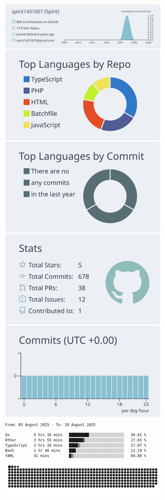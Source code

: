 [![](https://raw.githubusercontent.com/spirit1431007/spirit1431007/master/profile-summary-card-output/nord_bright/0-profile-details.svg)](https://git.io/spiritx)
[![](https://raw.githubusercontent.com/spirit1431007/spirit1431007/master/profile-summary-card-output/nord_bright/1-repos-per-language.svg)](https://git.io/spiritx) [![](https://raw.githubusercontent.com/spirit1431007/spirit1431007/master/profile-summary-card-output/nord_bright/2-most-commit-language.svg)](https://git.io/spiritx)
[![](https://raw.githubusercontent.com/spirit1431007/spirit1431007/master/profile-summary-card-output/nord_bright/3-stats.svg)](https://git.io/spiritx) [![](https://raw.githubusercontent.com/spirit1431007/spirit1431007/master/profile-summary-card-output/nord_bright/4-productive-time.svg)](https://git.io/spiritx)

<!--START_SECTION:waka-->

```txt
From: 03 August 2025 - To: 10 August 2025

Go           5 hrs 16 mins   █████████░░░░░░░░░░░░░░░░   36.41 %
Other        3 hrs 55 mins   ██████▓░░░░░░░░░░░░░░░░░░   27.03 %
TypeScript   2 hrs 28 mins   ████▒░░░░░░░░░░░░░░░░░░░░   17.07 %
Bash         1 hr 46 mins    ███░░░░░░░░░░░░░░░░░░░░░░   12.19 %
YAML         41 mins         █▒░░░░░░░░░░░░░░░░░░░░░░░   04.80 %
```

<!--END_SECTION:waka-->

![contribution](https://github.com/spirit1431007/spirit1431007/blob/output/github-contribution-grid-snake.svg)
